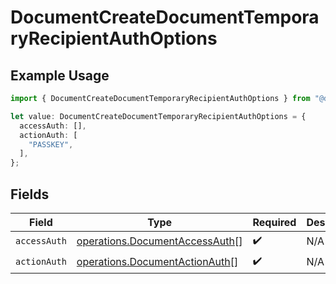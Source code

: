 # DocumentCreateDocumentTemporaryRecipientAuthOptions

## Example Usage

```typescript
import { DocumentCreateDocumentTemporaryRecipientAuthOptions } from "@documenso/sdk-typescript/models/operations";

let value: DocumentCreateDocumentTemporaryRecipientAuthOptions = {
  accessAuth: [],
  actionAuth: [
    "PASSKEY",
  ],
};
```

## Fields

| Field                                                                            | Type                                                                             | Required                                                                         | Description                                                                      |
| -------------------------------------------------------------------------------- | -------------------------------------------------------------------------------- | -------------------------------------------------------------------------------- | -------------------------------------------------------------------------------- |
| `accessAuth`                                                                     | [operations.DocumentAccessAuth](../../models/operations/documentaccessauth.md)[] | :heavy_check_mark:                                                               | N/A                                                                              |
| `actionAuth`                                                                     | [operations.DocumentActionAuth](../../models/operations/documentactionauth.md)[] | :heavy_check_mark:                                                               | N/A                                                                              |